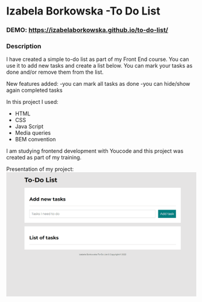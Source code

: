 # Izabela Borkowska -To Do List

### DEMO: https://izabelaborkowska.github.io/to-do-list/

### Description

I have created a simple to-do list as part of my Front End course.
You can use it to add new tasks and create a list below.
You can mark your tasks as done and/or remove them from the list.

New features added:
-you can mark all tasks as done
-you can hide/show again completed tasks

In this project I used:

- HTML
- CSS
- Java Script
- Media queries
- BEM convention

I am studying frontend development with Youcode and this project was created as part of my training.

Presentation of my project:
![Sample](images/todolistgif.gif)
